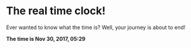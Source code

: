 # The real time clock!

Ever wanted to know what the time is? Well, your journey is about to end!

**The time is Nov 30, 2017, 05:29**